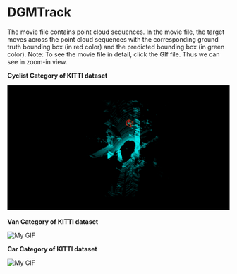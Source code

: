 # DGMTrack

The movie file contains point cloud sequences. In the movie file, the target moves across the point cloud sequences with the corresponding ground truth bounding box (in red color) and the predicted bounding box (in green color).
Note: To see the movie file in detail, click the GIf file. Thus we can see in zoom-in view.


**Cyclist Category of KITTI dataset**

![My GIF](cyclist_animated.gif)




**Van Category of KITTI dataset**

![My GIF](animation_van148(0).gif)



**Car Category of KITTI dataset**

![My GIF](animated_car150.gif)

